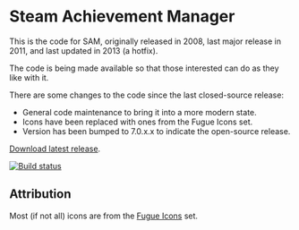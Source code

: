 # Steam Achievement Manager

This is the code for SAM, originally released in 2008, last major release in 2011, and last updated in 2013 (a hotfix).

The code is being made available so that those interested can do as they like with it.

There are some changes to the code since the last closed-source release:
- General code maintenance to bring it into a more modern state.
- Icons have been replaced with ones from the Fugue Icons set.
- Version has been bumped to 7.0.x.x to indicate the open-source release.

[Download latest release](https://github.com/gibbed/SteamAchievementManager/releases/latest).

[![Build status](https://ci.appveyor.com/api/projects/status/00vic6jliar6j0ol/branch/master?svg=true)](https://ci.appveyor.com/project/gibbed/steamachievementmanager/branch/master)

## Attribution

Most (if not all) icons are from the [Fugue Icons](http://p.yusukekamiyamane.com/) set.